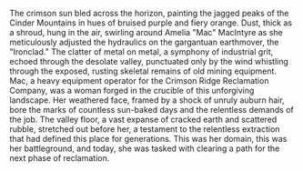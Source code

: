 The crimson sun bled across the horizon, painting the jagged peaks of the Cinder Mountains in hues of bruised purple and fiery orange.  Dust, thick as a shroud, hung in the air, swirling around Amelia "Mac" MacIntyre as she meticulously adjusted the hydraulics on the gargantuan earthmover, the "Ironclad."  The clatter of metal on metal, a symphony of industrial grit, echoed through the desolate valley, punctuated only by the wind whistling through the exposed, rusting skeletal remains of old mining equipment.  Mac, a heavy equipment operator for the Crimson Ridge Reclamation Company, was a woman forged in the crucible of this unforgiving landscape.  Her weathered face, framed by a shock of unruly auburn hair, bore the marks of countless sun-baked days and the relentless demands of the job.  The valley floor, a vast expanse of cracked earth and scattered rubble, stretched out before her, a testament to the relentless extraction that had defined this place for generations.  This was her domain, this was her battleground, and today, she was tasked with clearing a path for the next phase of reclamation.
